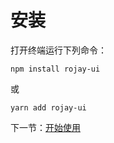 # 安装
打开终端运行下列命令：
```
npm install rojay-ui
```
或
```
yarn add rojay-ui
```

下一节：[开始使用](#/doc/get-started)
